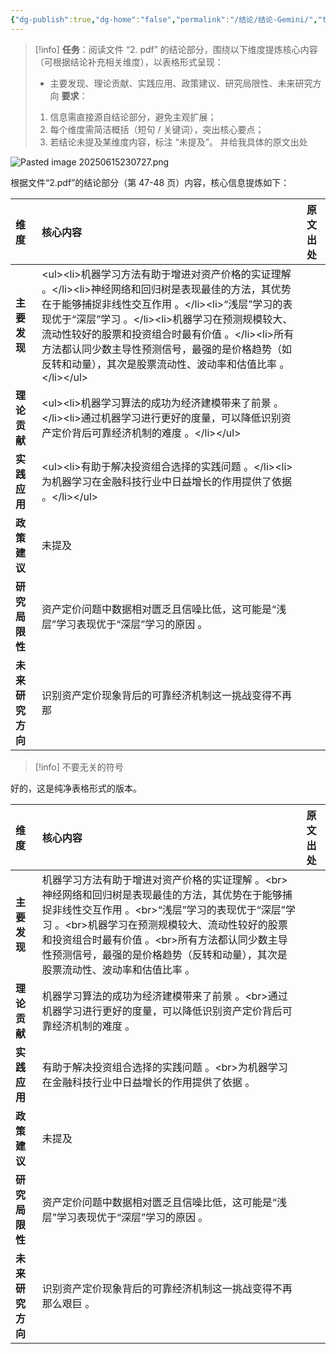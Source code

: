 ```yaml
---
{"dg-publish":true,"dg-home":"false","permalink":"/结论/结论-Gemini/","tags":["gardenEntry"],"dgPassFrontmatter":true,"created":"2025-06-15T23:02:49.333+08:00"}
---
```



> [!info]
> **任务**：阅读文件 “2. pdf” 的结论部分，围绕以下维度提炼核心内容（可根据结论补充相关维度），以表格形式呈现：
> - 主要发现、理论贡献、实践应用、政策建议、研究局限性、未来研究方向
> **要求**：
> 1. 信息需直接源自结论部分，避免主观扩展；
> 2. 每个维度需简洁概括（短句 / 关键词），突出核心要点；
> 3. 若结论未提及某维度内容，标注 “未提及”。
> 并给我具体的原文出处

![Pasted image 20250615230727.png](/img/user/Pasted%20image%2020250615230727.png)

根据文件“2.pdf”的结论部分（第 47-48 页）内容，核心信息提炼如下：

|维度|核心内容|原文出处|
|:--|:--|:--|
|**主要发现**|&lt;ul>&lt;li>机器学习方法有助于增进对资产价格的实证理解 。&lt;/li>&lt;li>神经网络和回归树是表现最佳的方法，其优势在于能够捕捉非线性交互作用 。&lt;/li>&lt;li>“浅层”学习的表现优于“深层”学习 。&lt;/li>&lt;li>机器学习在预测规模较大、流动性较好的股票和投资组合时最有价值 。&lt;/li>&lt;li>所有方法都认同少数主导性预测信号，最强的是价格趋势（如反转和动量），其次是股票流动性、波动率和估值比率 。&lt;/li>&lt;/ul>||
|**理论贡献**|&lt;ul>&lt;li>机器学习算法的成功为经济建模带来了前景 。&lt;/li>&lt;li>通过机器学习进行更好的度量，可以降低识别资产定价背后可靠经济机制的难度 。&lt;/li>&lt;/ul>||
|**实践应用**|&lt;ul>&lt;li>有助于解决投资组合选择的实践问题 。&lt;/li>&lt;li>为机器学习在金融科技行业中日益增长的作用提供了依据 。&lt;/li>&lt;/ul>||
|**政策建议**|未提及||
|**研究局限性**|资产定价问题中数据相对匮乏且信噪比低，这可能是“浅层”学习表现优于“深层”学习的原因 。||
|**未来研究方向**|识别资产定价现象背后的可靠经济机制这一挑战变得不再那|
> [!info]
> 不要无关的符号

好的，这是纯净表格形式的版本。

| 维度         | 核心内容                                                                                                                                                                                          | 原文出处 |
| :--------- | :-------------------------------------------------------------------------------------------------------------------------------------------------------------------------------------------- | :--- |
| **主要发现**   | 机器学习方法有助于增进对资产价格的实证理解 。&lt;br>神经网络和回归树是表现最佳的方法，其优势在于能够捕捉非线性交互作用 。&lt;br>“浅层”学习的表现优于“深层”学习 。&lt;br>机器学习在预测规模较大、流动性较好的股票和投资组合时最有价值 。&lt;br>所有方法都认同少数主导性预测信号，最强的是价格趋势（反转和动量），其次是股票流动性、波动率和估值比率 。 |      |
| **理论贡献**   | 机器学习算法的成功为经济建模带来了前景 。&lt;br>通过机器学习进行更好的度量，可以降低识别资产定价背后可靠经济机制的难度 。                                                                                                                             |      |
| **实践应用**   | 有助于解决投资组合选择的实践问题 。&lt;br>为机器学习在金融科技行业中日益增长的作用提供了依据 。                                                                                                                                          |      |
| **政策建议**   | 未提及                                                                                                                                                                                           |      |
| **研究局限性**  | 资产定价问题中数据相对匮乏且信噪比低，这可能是“浅层”学习表现优于“深层”学习的原因 。                                                                                                                                                  |      |
| **未来研究方向** | 识别资产定价现象背后的可靠经济机制这一挑战变得不再那么艰巨 。                                                                                                                                                               |      |
